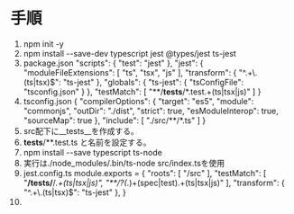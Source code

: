 # 手順
1. npm init -y
2. npm install --save-dev typescript jest @types/jest ts-jest
3. package.json
  "scripts": {
    "test": "jest"
  },
  "jest": {
    "moduleFileExtensions": [
      "ts",
      "tsx",
      "js"
    ],
    "transform": {
      "^.+\\.(ts|tsx)$": "ts-jest"
    },
    "globals": {
      "ts-jest": {
        "tsConfigFile": "tsconfig.json"
      }
    },
    "testMatch": [
      "**/__tests__/*.test.+(ts|tsx|js)"
    ]
  }
4. tsconfig.json
   {
  "compilerOptions": {
    "target": "es5",
    "module": "commonjs",
    "outDir": "./dist",
    "strict": true,
    "esModuleInterop": true,
    "sourceMap": true
  },
  "include": [
    "./src/**/*.ts"
  ]
}
5. src配下に__tests__を作成する。
6. __tests__/**.test.ts と名前を設定する。
7. npm install --save typescript ts-node
8. 実行は./node_modules/.bin/ts-node src/index.tsを使用
9. jest.config.ts
    module.exports = {
  "roots": [
    "<rootDir>/src"
  ],
  "testMatch": [
    "**/__tests__/**/*.+(ts|tsx|js)",
    "**/?(*.)+(spec|test).+(ts|tsx|js)"
  ],
  "transform": {
    "^.+\\.(ts|tsx)$": "ts-jest"
  },
}
10. 